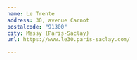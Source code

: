 ```yaml
---
name: Le Trente
address: 30, avenue Carnot
postalcode: "91300"
city: Massy (Paris-Saclay)
url: https://www.le30.paris-saclay.com/

---
```

